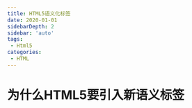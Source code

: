 ```yaml
---
title: HTML5语义化标签
date: 2020-01-01
sidebarDepth: 2
sidebar: 'auto'
tags:
 - Html5
categories:
 - HTML
---
```


#  为什么HTML5要引入新语义标签